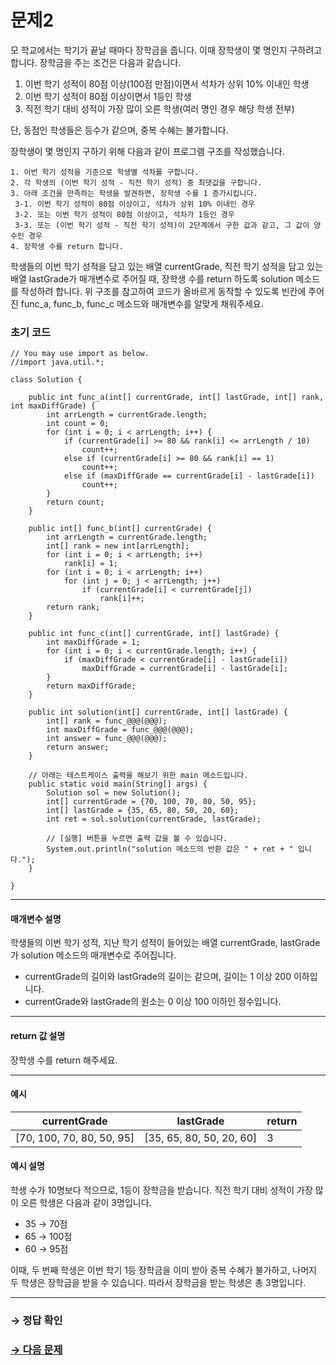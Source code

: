 # 문제2

모 학교에서는 학기가 끝날 때마다 장학금을 줍니다. 이때 장학생이 몇 명인지 구하려고 합니다. 장학금을 주는 조건은 다음과 같습니다.

1. 이번 학기 성적이 80점 이상(100점 만점)이면서 석차가 상위 10% 이내인 학생
2. 이번 학기 성적이 80점 이상이면서 1등인 학생
3. 직전 학기 대비 성적이 가장 많이 오른 학생(여러 명인 경우 해당 학생 전부)

단, 동점인 학생들은 등수가 같으며, 중복 수혜는 불가합니다.

장학생이 몇 명인지 구하기 위해 다음과 같이 프로그램 구조를 작성했습니다.

~~~
1. 이번 학기 성적을 기준으로 학생별 석차를 구합니다.
2. 각 학생의 (이번 학기 성적 - 직전 학기 성적) 중 최댓값을 구합니다.
3. 아래 조건을 만족하는 학생을 발견하면, 장학생 수를 1 증가시킵니다.
 3-1. 이번 학기 성적이 80점 이상이고, 석차가 상위 10% 이내인 경우
 3-2. 또는 이번 학기 성적이 80점 이상이고, 석차가 1등인 경우
 3-3. 또는 (이번 학기 성적 - 직전 학기 성적)이 2단계에서 구한 값과 같고, 그 값이 양수인 경우
4. 장학생 수를 return 합니다.
~~~

학생들의 이번 학기 성적을 담고 있는 배열 currentGrade, 직전 학기 성적을 담고 있는 배열 lastGrade가 매개변수로 주어질 때, 장학생 수를 return 하도록 solution 메소드를 작성하려 합니다. 위 구조를 참고하여 코드가 올바르게 동작할 수 있도록 빈칸에 주어진 func_a, func_b, func_c 메소드와 매개변수를 알맞게 채워주세요.

### 초기 코드

```
// You may use import as below.
//import java.util.*;

class Solution {

	public int func_a(int[] currentGrade, int[] lastGrade, int[] rank, int maxDiffGrade) {
		int arrLength = currentGrade.length;
		int count = 0;
	    for (int i = 0; i < arrLength; i++) {
            if (currentGrade[i] >= 80 && rank[i] <= arrLength / 10)
                count++;
            else if (currentGrade[i] >= 80 && rank[i] == 1)
                count++;
	        else if (maxDiffGrade == currentGrade[i] - lastGrade[i])
	            count++;
	    }
	    return count;
	}

	public int[] func_b(int[] currentGrade) {
		int arrLength = currentGrade.length;
		int[] rank = new int[arrLength];
        for (int i = 0; i < arrLength; i++)
            rank[i] = 1;
		for (int i = 0; i < arrLength; i++)	
	        for (int j = 0; j < arrLength; j++)
	            if (currentGrade[i] < currentGrade[j])
	                rank[i]++;
		return rank;
	}

    public int func_c(int[] currentGrade, int[] lastGrade) {
	    int maxDiffGrade = 1;
	    for (int i = 0; i < currentGrade.length; i++) {
	        if (maxDiffGrade < currentGrade[i] - lastGrade[i])
	            maxDiffGrade = currentGrade[i] - lastGrade[i];
	    }
	    return maxDiffGrade;
	}

	public int solution(int[] currentGrade, int[] lastGrade) {
		int[] rank = func_@@@(@@@);
	    int maxDiffGrade = func_@@@(@@@);
	    int answer = func_@@@(@@@);
	    return answer;
	}

    // 아래는 테스트케이스 출력을 해보기 위한 main 메소드입니다.
    public static void main(String[] args) {
    	Solution sol = new Solution();
    	int[] currentGrade = {70, 100, 70, 80, 50, 95};
    	int[] lastGrade = {35, 65, 80, 50, 20, 60};
    	int ret = sol.solution(currentGrade, lastGrade);

        // [실행] 버튼을 누르면 출력 값을 볼 수 있습니다.
        System.out.println("solution 메소드의 반환 값은 " + ret + " 입니다.");
    }

}
```

---

#### 매개변수 설명

학생들의 이번 학기 성적, 지난 학기 성적이 들어있는 배열 currentGrade, lastGrade가 solution 메소드의 매개변수로 주어집니다.
* currentGrade의 길이와 lastGrade의 길이는 같으며, 길이는 1 이상 200 이하입니다.
* currentGrade와 lastGrade의 원소는 0 이상 100 이하인 정수입니다.

---

#### return 값 설명

장학생 수를 return 해주세요.

---

#### 예시

| currentGrade | lastGrade | return |
|------------|------------|--------|
| [70, 100, 70, 80, 50, 95] | [35, 65, 80, 50, 20, 60] | 3 |

#### 예시 설명

학생 수가 10명보다 적으므로, 1등이 장학금을 받습니다. 
직전 학기 대비 성적이 가장 많이 오른 학생은 다음과 같이 3명입니다.

* 35 → 70점
* 65 → 100점
* 60 → 95점

이때, 두 번째 학생은 이번 학기 1등 장학금을 이미 받아 중복 수혜가 불가하고, 나머지 두 학생은 장학금을 받을 수 있습니다. 따라서 장학금을 받는 학생은 총 3명입니다.

---

### → 정답 확인

### [→ 다음 문제](https://github.com/tnehf18/cosPro/blob/main/java/ex_2nd/ex_2nd_03/no_03/desc_03.md "cosPro 2급 Java 3차 3번 문제")
